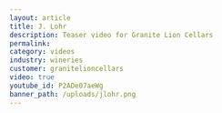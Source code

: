 ```yaml
---
layout: article
title: J. Lohr
description: Teaser video for Granite Lion Cellars
permalink:
category: videos
industry: wineries
customer: granitelioncellars
video: true
youtube_id: P2ADe07aeWg
banner_path: /uploads/jlohr.png
---
```



